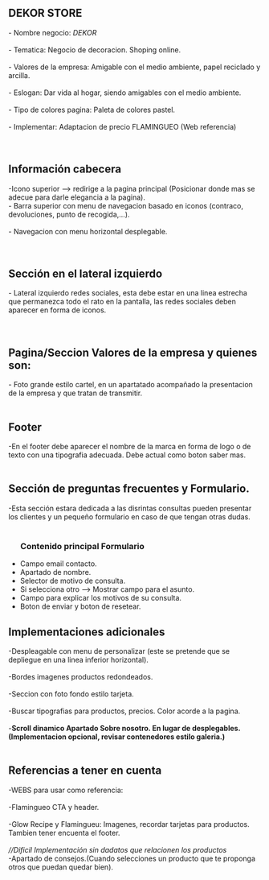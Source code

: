<h2> DEKOR STORE </h2>
	- Nombre negocio: <i>DEKOR</i> <br><br>
	- Tematica: Negocio de decoracion. Shoping online. <br><br>
	- Valores de la empresa: Amigable con el medio ambiente, papel reciclado y arcilla.<br><br>
	- Eslogan: Dar vida al hogar, siendo amigables con el medio ambiente.<br><br>
	- Tipo de colores pagina: Paleta de colores pastel.<br><br>
	- Implementar: Adaptacion de precio FLAMINGUEO (Web referencia)<br><br><br>

<h2> Información cabecera </h2>
	-Icono superior --> redirige a la pagina principal (Posicionar donde mas se adecue para darle elegancia a la pagina).<br>
 	- Barra superior con menu de navegacion basado en iconos (contraco, devoluciones, punto de recogida,...).<br><br>
 	- Navegacion con menu horizontal desplegable.<br><br><br>
  
<h2> Sección en el lateral izquierdo </h2>
	- Lateral izquierdo redes sociales, esta debe estar en una linea estrecha que permanezca todo el rato en la pantalla, las redes sociales deben aparecer en forma de iconos.<br><br><br>
<h2>Pagina/Seccion Valores de la empresa y quienes son:</h2>
	- Foto grande estilo cartel, en un apartatado acompañado la presentacion de la empresa y que tratan de transmitir.<br><br>
<h2>Footer</h2>
	-En el footer debe aparecer el nombre de la marca en forma de logo o de texto con una tipografia adecuada. Debe actual como boton saber mas. <br><br>
<h2>Sección de preguntas frecuentes y Formulario.</h2>
	-Esta sección estara dedicada a las disrintas consultas pueden presentar los clientes y un pequeño formulario en caso de que tengan otras dudas. <br><br>
 	<ul>
		<h3>Contenido principal Formulario</h3>
		<li>Campo email contacto.</li>
		<li>Apartado de nombre.</li>
		<li>Selector de motivo de consulta.</li>
		<li>Si selecciona otro --> Mostrar campo para el asunto.</li>
		<li>Campo para explicar los motivos de su consulta.</li> 
		<li>Boton de enviar y boton de resetear.</li>
	</ul>
<h2>Implementaciones adicionales</h2>
	-Despleagable con menu de personalizar (este se pretende que se depliegue en una linea inferior horizontal).  <br><br>
	-Bordes imagenes productos redondeados. <br><br>
	-Seccion con foto fondo estilo tarjeta. <br><br>
	-Buscar tipografias para productos, precios. Color acorde a la pagina. <br><br>
	-<strong>Scroll dinamico Apartado Sobre nosotro. En lugar de desplegables.(Implementacion opcional, revisar contenedores estilo galeria.)</strong> <br><br>


<h2>Referencias a tener en cuenta</h2>
	-WEBS para usar como referencia:  <br><br>
	-Flamingueo CTA y header. <br><br>
	-Glow Recipe y Flamingueu: Imagenes, recordar tarjetas para productos. Tambien tener encuenta el footer.<br><br>
 	<i>//Dificil Implementación sin dadatos que relacionen los productos</i> <br>
	-Apartado de consejos.(Cuando selecciones un producto que te proponga otros que puedan quedar bien).
